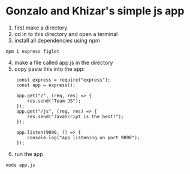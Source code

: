 # Gonzalo and Khizar's simple js app

1. first make a directory
2. cd in to this directory and open a terminal
3. install all dependencies using npm

```
npm i express figlet

```

4. make a file called app.js in the directory
5. copy paste this into the app:

```
    const express = require("express");
    const app = express();

    app.get("/", (req, res) => {
        res.send("Team JS");
    });
    app.get("/js", (req, res) => {
        res.send("JavaScript is the best!");
    });

    app.listen(9090, () => {
        console.log("app listening on port 9090");
    });

```

6. run the app

```
node app.js

```
